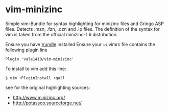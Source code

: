 vim-minizinc
============

Simple vim-Bundle for syntax highlighting for minizinc files and Gringo ASP files. Detects .mzn, .fzn, .dzn and .lp files. 
The definition of the syntax for vim is taken from the official minizinc-1.6 distribution. 

Ensure you have [Vundle](https://github.com/gmarik/Vundle.vim) installed
Ensure your ~/.vimrc file contains the following plugin line

```
Plugin 'vale1410/vim-minizinc'
```

To install to vim add this line: 

```
$ vim +PluginInstall +qall
```

see for the original highlighting sources: 

* http://www.minizinc.org/
* http://potassco.sourceforge.net/
